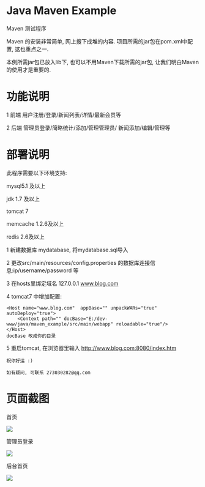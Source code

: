 # Java Maven Example
Maven 测试程序

Maven 的安装非常简单, 网上搜下成堆的内容. 项目所需的jar包在pom.xml中配置, 这也重点之一. 

本例所需jar包已放入lib下, 也可以不用Maven下载所需的jar包, 让我们明白Maven的使用才是重要的.


# 功能说明


1 前端 用户注册/登录/新闻列表/详情/最新会员等

2 后端 管理员登录/简略统计/添加/管理管理员/ 新闻添加/编辑/管理等

# 部署说明

此程序需要以下环境支持:

mysql5.1 及以上

jdk 1.7 及以上

tomcat 7

memcache 1.2.6及以上

redis 2.6及以上



1 新建数据库 mydatabase, 将mydatabase.sql导入

2 更改src/main/resources/config.properties 的数据库连接信息:ip/username/password 等

3 在hosts里绑定域名 127.0.0.1 www.blog.com

4 tomcat7 中增加配置:

	<Host name="www.blog.com"  appBase="" unpackWARs="true" autoDeploy="true">
		<Context path="" docBase="E:/dev-www/java/maven_example/src/main/webapp" reloadable="true"/>  
    </Host>
	docBase 改成你的目录

5 重启tomcat, 在浏览器里输入 http://www.blog.com:8080/index.htm
	
	祝你好运 :)

	如有疑问, 可联系 273030282@qq.com
	
# 页面截图

首页

![](http://static.oschina.net/uploads/space/2016/0727/100202_Na6G_1397876.png)


管理员登录

![](http://static.oschina.net/uploads/space/2016/0727/100318_Z6T1_1397876.jpg)

后台首页

![](http://static.oschina.net/uploads/space/2016/0727/100353_dqd2_1397876.png)
